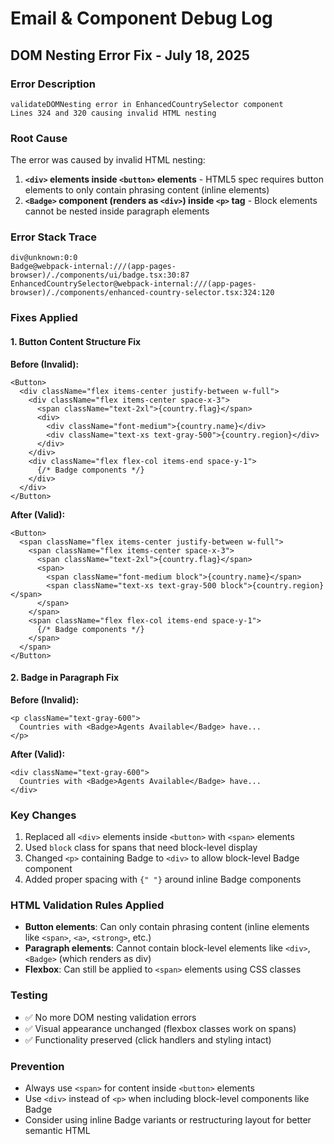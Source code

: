 # Email & Component Debug Log

## DOM Nesting Error Fix - July 18, 2025

### Error Description

```
validateDOMNesting error in EnhancedCountrySelector component
Lines 324 and 320 causing invalid HTML nesting
```

### Root Cause

The error was caused by invalid HTML nesting:

1. **`<div>` elements inside `<button>` elements** - HTML5 spec requires button elements to only contain phrasing content (inline elements)
2. **`<Badge>` component (renders as `<div>`) inside `<p>` tag** - Block elements cannot be nested inside paragraph elements

### Error Stack Trace

```
div@unknown:0:0
Badge@webpack-internal:///(app-pages-browser)/./components/ui/badge.tsx:30:87
EnhancedCountrySelector@webpack-internal:///(app-pages-browser)/./components/enhanced-country-selector.tsx:324:120
```

### Fixes Applied

#### 1. Button Content Structure Fix

**Before (Invalid):**

```tsx
<Button>
  <div className="flex items-center justify-between w-full">
    <div className="flex items-center space-x-3">
      <span className="text-2xl">{country.flag}</span>
      <div>
        <div className="font-medium">{country.name}</div>
        <div className="text-xs text-gray-500">{country.region}</div>
      </div>
    </div>
    <div className="flex flex-col items-end space-y-1">
      {/* Badge components */}
    </div>
  </div>
</Button>
```

**After (Valid):**

```tsx
<Button>
  <span className="flex items-center justify-between w-full">
    <span className="flex items-center space-x-3">
      <span className="text-2xl">{country.flag}</span>
      <span>
        <span className="font-medium block">{country.name}</span>
        <span className="text-xs text-gray-500 block">{country.region}</span>
      </span>
    </span>
    <span className="flex flex-col items-end space-y-1">
      {/* Badge components */}
    </span>
  </span>
</Button>
```

#### 2. Badge in Paragraph Fix

**Before (Invalid):**

```tsx
<p className="text-gray-600">
  Countries with <Badge>Agents Available</Badge> have...
</p>
```

**After (Valid):**

```tsx
<div className="text-gray-600">
  Countries with <Badge>Agents Available</Badge> have...
</div>
```

### Key Changes

1. Replaced all `<div>` elements inside `<button>` with `<span>` elements
2. Used `block` class for spans that need block-level display
3. Changed `<p>` containing Badge to `<div>` to allow block-level Badge component
4. Added proper spacing with `{" "}` around inline Badge components

### HTML Validation Rules Applied

- **Button elements**: Can only contain phrasing content (inline elements like `<span>`, `<a>`, `<strong>`, etc.)
- **Paragraph elements**: Cannot contain block-level elements like `<div>`, `<Badge>` (which renders as div)
- **Flexbox**: Can still be applied to `<span>` elements using CSS classes

### Testing

- ✅ No more DOM nesting validation errors
- ✅ Visual appearance unchanged (flexbox classes work on spans)
- ✅ Functionality preserved (click handlers and styling intact)

### Prevention

- Always use `<span>` for content inside `<button>` elements
- Use `<div>` instead of `<p>` when including block-level components like Badge
- Consider using inline Badge variants or restructuring layout for better semantic HTML
